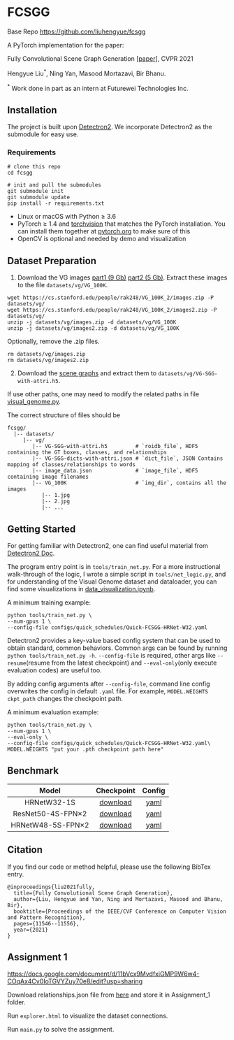 # FCSGG

Base Repo https://github.com/liuhengyue/fcsgg

A PyTorch implementation for the paper:

Fully Convolutional Scene Graph Generation \[[paper](https://arxiv.org/abs/2103.16083)\], CVPR 2021

Hengyue Liu<sup>*</sup>, Ning Yan, Masood Mortazavi, Bir Bhanu.  

<sup>*</sup> Work done in part as an intern at Futurewei Technologies Inc.

## Installation

The project is built upon [Detectron2](https://github.com/facebookresearch/detectron2). We incorporate Detectron2 as the submodule for easy use.

### Requirements

```
# clone this repo
cd fcsgg

# init and pull the submodules
git submodule init 
git submodule update
pip install -r requirements.txt
```

- Linux or macOS with Python ≥ 3.6
- PyTorch ≥ 1.4 and [torchvision](https://github.com/pytorch/vision/) that matches the PyTorch installation.
  You can install them together at [pytorch.org](https://pytorch.org) to make sure of this
- OpenCV is optional and needed by demo and visualization

## Dataset Preparation

1. Download the VG images [part1 (9 Gb)](https://cs.stanford.edu/people/rak248/VG_100K_2/images.zip) [part2 (5 Gb)](https://cs.stanford.edu/people/rak248/VG_100K_2/images2.zip). Extract these images to the file `datasets/vg/VG_100K`. 

```
wget https://cs.stanford.edu/people/rak248/VG_100K_2/images.zip -P datasets/vg/
wget https://cs.stanford.edu/people/rak248/VG_100K_2/images2.zip -P datasets/vg/
unzip -j datasets/vg/images.zip -d datasets/vg/VG_100K
unzip -j datasets/vg/images2.zip -d datasets/vg/VG_100K
```
Optionally, remove the .zip files.
```
rm datasets/vg/images.zip
rm datasets/vg/images2.zip
```   
  
2. Download the [scene graphs](https://1drv.ms/u/s!AmRLLNf6bzcir8xf9oC3eNWlVMTRDw?e=63t7Ed) and extract them to `datasets/vg/VG-SGG-with-attri.h5`.

If use other paths, one may need to modify the related paths in file [visual_genome.py](fcsgg/data/datasets/visual_genome.py).

The correct structure of files should be

```
fcsgg/
  |-- datasets/
     |-- vg/
        |-- VG-SGG-with-attri.h5         # `roidb_file`, HDF5 containing the GT boxes, classes, and relationships
        |-- VG-SGG-dicts-with-attri.json # `dict_file`, JSON Contains mapping of classes/relationships to words
        |-- image_data.json              # `image_file`, HDF5 containing image filenames
        |-- VG_100K                      # `img_dir`, contains all the images
           |-- 1.jpg
           |-- 2.jpg
           |-- ...

```

## Getting Started

For getting familiar with Detectron2, one can find useful material from [Detectron2 Doc](https://detectron2.readthedocs.io/index.html).

The program entry point is in `tools/train_net.py`. For a more instructional walk-through of the logic, I wrote a simple script in `tools/net_logic.py`, and for understanding of the Visual Genome dataset and dataloader, you can find some visualizations in [data_visualization.ipynb](tools/data_visualization.ipynb).

A minimum training example:
```
python tools/train_net.py \ 
--num-gpus 1 \
--config-file configs/quick_schedules/Quick-FCSGG-HRNet-W32.yaml
```
Detectron2 provides a key-value based config system that can be used to obtain standard, common behaviors. Common args can be found by running `python tools/train_net.py -h`. `--config-file` is required, other args like `--resume`(resume from the latest checkpoint) and `--eval-only`(only execute evaluation codes) are useful too.

By adding config arguments after `--config-file`, command line config overwrites the config in default `.yaml` file. For example, `MODEL.WEIGHTS ckpt_path` changes the checkpoint path.

A minimum evaluation example:
```
python tools/train_net.py \ 
--num-gpus 1 \
--eval-only \
--config-file configs/quick_schedules/Quick-FCSGG-HRNet-W32.yaml\
MODEL.WEIGHTS "put your .pth checkpoint path here"
```

## Benchmark

| Model | Checkpoint | Config |
| :---: | :---: | :---: |
| HRNetW32-1S   | [download](https://drive.google.com/file/d/1IpSDAZQW8irJyfWW5jep9fBVPRZcsTzl/view?usp=sharing) | [yaml](configs/FCSGG_HRNet_W32_2xDownRAF_512x512_MS.yaml) |
| ResNet50-4S-FPN×2   | [download](https://drive.google.com/file/d/10rtVr16RO2hd_JyiaBh8eNuxHvyTENR1/view?usp=sharing) | [yaml](configs/FCSGG-Res50-BiFPN-P2P5-MultiscaleHead-MS.yaml) |
| HRNetW48-5S-FPN×2  | [download](https://drive.google.com/file/d/1T7zZ_Rq5_mBhf1G89ab4w_SKz39IucsG/view?usp=sharing) | [yaml](configs/FCSGG_HRNet_W48_DualHRFPN_5s_Fixsize_640x1024_MS.yaml) |

## Citation
If you find our code or method helpful, please use the following BibTex entry.
```
@inproceedings{liu2021fully,
  title={Fully Convolutional Scene Graph Generation},
  author={Liu, Hengyue and Yan, Ning and Mortazavi, Masood and Bhanu, Bir},
  booktitle={Proceedings of the IEEE/CVF Conference on Computer Vision and Pattern Recognition},
  pages={11546--11556},
  year={2021}
}
```


## Assignment 1

https://docs.google.com/document/d/11bVcx9MvdfxiGMP9W6w4-COqAx4Cv0IoTGVYZuy70e8/edit?usp=sharing

Download relationships.json file from [here](https://homes.cs.washington.edu/~ranjay/visualgenome/api.html) and store it in Assignment_1 folder. 

Run `explorer.html` to visualize the dataset connections.

Run `main.py` to solve the assignment.


